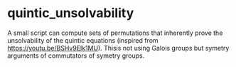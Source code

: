 # quintic_unsolvability
A small script can compute sets of permutations that inherently prove the unsolvability of the quintic equations (inspired from https://youtu.be/BSHv9Elk1MU). Thisis not using Galois groups but symetry arguments of commutators of symetry groups.
